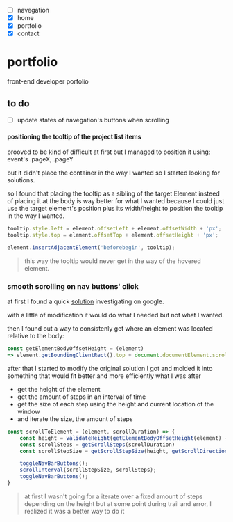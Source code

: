 - [ ] navegation
- [X] home
- [X] portfolio
- [X] contact
# portfolio
front-end developer porfolio

## to do
- [ ] update states of navegation's buttons when scrolling

#### positioning the tooltip of the project list items

prooved to be kind of difficult at first but I managed to position it using:
event's .pageX, .pageY 

but it didn't place the container in the way I wanted so I started looking for solutions.

so I found that placing the tooltip as a sibling of the target Element insteed of placing it
at the body is way better for what I wanted because I could just use the target element's position 
plus its width/height to position the tooltip in the way I wanted.


```javascript
tooltip.style.left = element.offsetLeft + element.offsetWidth + 'px';
tooltip.style.top = element.offsetTop + element.offsetHeight + 'px';

element.insertAdjacentElement('beforebegin', tooltip);
```

>this way the tooltip would never get in the way of the hovered element.

### smooth scrolling on nav buttons' click

at first I found a quick [solution](https://stackoverflow.com/a/52478645/16828543) investigating on google.

with a little of modification it would do what I needed but not what I wanted.

then I found out a way to consistenly get where an element was located relative to the body:
```javascript
const getElementBodyOffsetHeight = (element) 
=> element.getBoundingClientRect().top + document.documentElement.scrollTop;
```

after that I started to modify the original solution I got and molded it into something that would fit better and more efficiently what I was after

- get the height of the element
- get the amount of steps in an interval of time
- get the size of each step using the height and current location of the window
- and iterate the size, the amount of steps

```javascript
const scrollToElement = (element, scrollDuration) => {
    const height = validateHeight(getElementBodyOffsetHeight(element) - document.getElementById('nav').offsetHeight);
    const scrollSteps = getScrollSteps(scrollDuration)
    const scrollStepSize = getScrollStepSize(height, getScrollDirection(height), scrollSteps);

    toggleNavBarButtons();
    scrollInterval(scrollStepSize, scrollSteps);
    toggleNavBarButtons();
}
```

>at first I wasn't going for a iterate over a fixed amount of steps depending on the height
>but at some point during trail and error, I realized it was a better way to do it